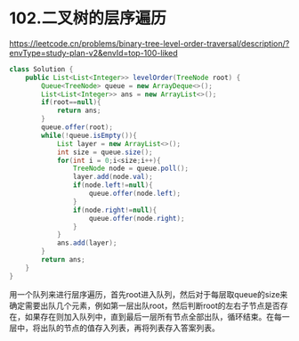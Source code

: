 # 102.二叉树的层序遍历

https://leetcode.cn/problems/binary-tree-level-order-traversal/description/?envType=study-plan-v2&envId=top-100-liked

```java
class Solution {
    public List<List<Integer>> levelOrder(TreeNode root) {
        Queue<TreeNode> queue = new ArrayDeque<>();
        List<List<Integer>> ans = new ArrayList<>();
        if(root==null){
            return ans;
        }
        queue.offer(root);
        while(!queue.isEmpty()){
            List layer = new ArrayList<>();
            int size = queue.size();
            for(int i = 0;i<size;i++){
                TreeNode node = queue.poll();
                layer.add(node.val);
                if(node.left!=null){
                    queue.offer(node.left);
                }
                if(node.right!=null){
                    queue.offer(node.right);
                }  
            }
            ans.add(layer);
        }
        return ans;
    }
}
```

用一个队列来进行层序遍历，首先root进入队列，然后对于每层取queue的size来确定需要出队几个元素，例如第一层出队root，然后判断root的左右子节点是否存在，如果存在则加入队列中，直到最后一层所有节点全部出队，循环结束。在每一层中，将出队的节点的值存入列表，再将列表存入答案列表。